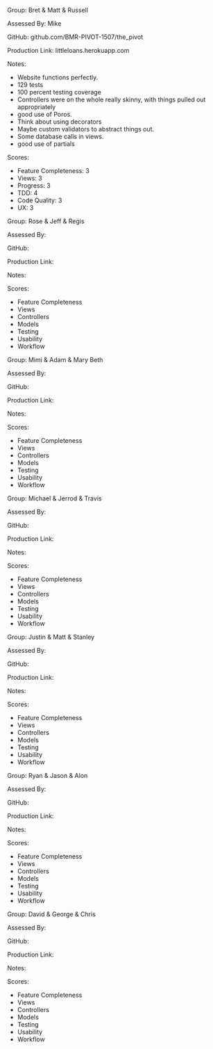 Group: Bret & Matt & Russell

Assessed By: Mike

GitHub: github.com/BMR-PIVOT-1507/the_pivot

Production Link: littleloans.herokuapp.com

Notes:

* Website functions perfectly.
* 129 tests
* 100 percent testing coverage
* Controllers were on the whole really skinny, with things pulled out appropriately
* good use of Poros.
* Think about using decorators
* Maybe custom validators to abstract things out.
* Some database calls in views.
* good use of partials

Scores:

* Feature Completeness: 3
* Views: 3
* Progress: 3
* TDD: 4
* Code Quality: 3
* UX: 3


Group: Rose & Jeff & Regis

Assessed By:

GitHub:

Production Link:

Notes:

Scores:

* Feature Completeness
* Views
* Controllers
* Models
* Testing
* Usability
* Workflow


Group: Mimi & Adam & Mary Beth

Assessed By:

GitHub:

Production Link:

Notes:

Scores:

* Feature Completeness
* Views
* Controllers
* Models
* Testing
* Usability
* Workflow


Group: Michael & Jerrod & Travis

Assessed By:

GitHub:

Production Link:

Notes:

Scores:

* Feature Completeness
* Views
* Controllers
* Models
* Testing
* Usability
* Workflow


Group: Justin & Matt & Stanley

Assessed By:

GitHub:

Production Link:

Notes:

Scores:

* Feature Completeness
* Views
* Controllers
* Models
* Testing
* Usability
* Workflow


Group: Ryan & Jason & Alon

Assessed By:

GitHub:

Production Link:

Notes:

Scores:

* Feature Completeness
* Views
* Controllers
* Models
* Testing
* Usability
* Workflow


Group: David & George & Chris

Assessed By:

GitHub:

Production Link:

Notes:

Scores:

* Feature Completeness
* Views
* Controllers
* Models
* Testing
* Usability
* Workflow
